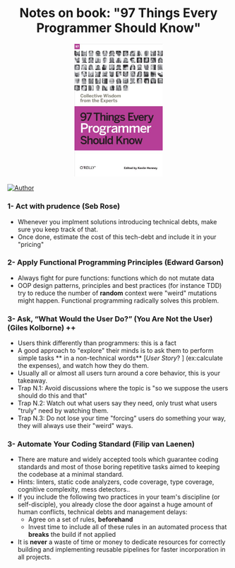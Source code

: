 <h1 align="center">
    Notes on book: "97 Things Every Programmer Should Know"<br>
</h1>

<div align="center">

<img src="https://github.com/medunes/97/blob/master/logo.jpg" width="200" href="https://www.amazon.com/Things-Every-Programmer-Should-Know/dp/0596809484/ref=sr_1_1?keywords=97+things+every+programmer+should+know">

</div>


[![Author](https://img.shields.io/badge/author-@medunes-blue.svg?style=flat-square)](https://twitter.com/medunes2)

### 1- Act with prudence (Seb Rose)
* Whenever you implment solutions introducing technical debts, make sure you keep track of that. 
* Once done, estimate the cost of this tech-debt and include it in your "pricing"

### 2- Apply Functional Programming Principles (Edward Garson)
* Always fight for pure functions: functions which do not mutate data
* OOP design patterns, principles and best practices (for instance TDD) try to reduce the number of **random** context
were "weird" mutations might happen. Functional programming radically solves this problem.

### 3- Ask, “What Would the User Do?” (You Are Not the User) (Giles Kolborne) ++

* Users think differently than programmers: this is a fact
* A good approach to "explore" their minds is to ask them to perform simple tasks ** in a non-technical words**
[*User Story*? ] (ex:calculate the expenses), and watch how they do them.
* Usually all or almost all users turn around a core behavior, this is your takeaway.
* Trap N.1: Avoid discussions where the topic is "so we suppose the users should do this and that"
* Trap N.2: Watch out what users say they need, only trust what users "truly" need by watching them.
* Trap N.3: Do not lose your time "forcing" users do something your way, they will always use their "weird" ways.


### 3- Automate Your Coding Standard (Filip van Laenen)

* There are mature and widely accepted tools which guarantee coding standards and most of those boring repetitive tasks
aimed to keeping the codebase at a minimal standard.
* Hints: linters, static code analyzers, code coverage, type coverage, cognitive complexity, mess detectors..
* If you include the following two practices in your team's discipline (or self-disciple), you already close the door
against a huge amount of human conflicts, technical debts and management delays:
    * Agree on a set of rules, **beforehand**
    * Invest time to include all of these rules in an automated process that **breaks** the build if not applied
* It is **never** a waste of time or money to dedicate resources for correctly building and implementing reusable
pipelines for faster incorporation in all projects.

### 
